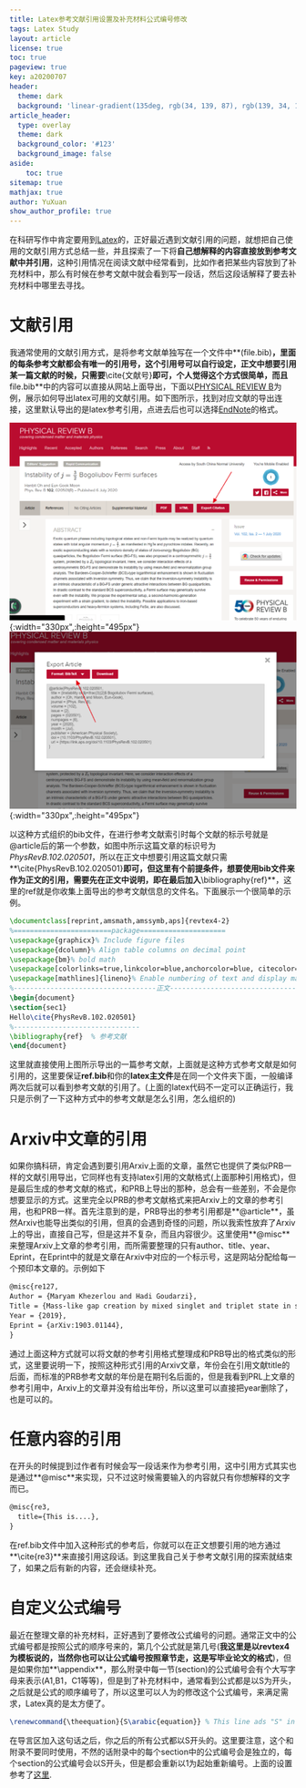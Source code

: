 ```yaml
---
title: Latex参考文献引用设置及补充材料公式编号修改
tags: Latex Study
layout: article
license: true
toc: true
pageview: true
key: a20200707
header:
  theme: dark
  background: 'linear-gradient(135deg, rgb(34, 139, 87), rgb(139, 34, 139))'
article_header:
  type: overlay
  theme: dark
  background_color: '#123'
  background_image: false
aside:
    toc: true
sitemap: true
mathjax: true
author: YuXuan
show_author_profile: true
---
```

在科研写作中肯定要用到[Latex](https://www.latex-project.org/)的，正好最近遇到文献引用的问题，就想把自己使用的文献引用方式总结一些，并且探索了一下将**自己想解释的内容直接放到参考文献中并引用**，这种引用情况在阅读文献中经常看到，比如作者把某些内容放到了补充材料中，那么有时候在参考文献中就会看到写一段话，然后这段话解释了要去补充材料中哪里去寻找。
<!--more-->
# 文献引用
我通常使用的文献引用方式，是将参考文献单独写在一个文件中**(file.bib)**，里面的每条参考文献都会有唯一的引用号，这个引用号可以自行设定，正文中想要引用某一篇文献的时候，只需要**\cite{文献号}**即可，个人觉得这个方式很简单，而且**file.bib**中的内容可以直接从网站上面导出，下面以[PHYSICAL REVIEW B](https://journals.aps.org/prb/)为例，展示如何导出latex可用的文献引用。如下图所示，找到对应文献的导出连接，这里默认导出的是latex参考引用，点进去后也可以选择[EndNote](https://endnote.com/)的格式。

![png](/assets/images/latex/p1.png){:width="330px",:height="495px"}![png](/assets/images/latex/p2.png){:width="330px",:height="495px"}

以这种方式组织的bib文件，在进行参考文献索引时每个文献的标示号就是@article后的第一个参数，如图中所示这篇文章的标识号为*PhysRevB.102.020501*，所以在正文中想要引用这篇文献只需**\cite{PhysRevB.102.020501}**即可，但这里有个前提条件，想要使用bib文件来作为正文的引用，需要先在正文中说明，即在最后加入**\bibliography{ref}**，这里的ref就是你收集上面导出的参考文献信息的文件名。下面展示一个很简单的示例。
```latex
\documentclass[reprint,amsmath,amssymb,aps]{revtex4-2}
%========================package=====================
\usepackage{graphicx}% Include figure files
\usepackage{dcolumn}% Align table columns on decimal point
\usepackage{bm}% bold math
\usepackage[colorlinks=true,linkcolor=blue,anchorcolor=blue, citecolor=blue,urlcolor=blue]{hyperref}% add hypertext capabilities
\usepackage[mathlines]{lineno}% Enable numbering of text and display math
%-----------------------------------正文---------------------------------------------
\begin{document}
\section{sec1}
Hello\cite{PhysRevB.102.020501}
%-------------------------------
\bibliography{ref}  % 参考文献
\end{document}
```
这里就直接使用上图所示导出的一篇参考文献，上面就是这种方式参考文献是如何引用的，这里要保证**ref.bib**和你的**latex主文件**是在同一个文件夹下面，一般编译两次后就可以看到参考文献的引用了。(上面的latex代码不一定可以正确运行，我只是示例了一下这种方式中的参考文献是怎么引用，怎么组织的)

# Arxiv中文章的引用
如果你搞科研，肯定会遇到要引用Arxiv上面的文章，虽然它也提供了类似PRB一样的文献引用导出，它同样也有支持latex引用的文献格式(上面那种引用格式)，但是最后生成的参考文献的格式，和PRB上导出的那种，总会有一些差别，不会是你想要显示的方式。这里完全以PRB的参考文献格式来把Arxiv上的文章的参考引用，也和PRB一样。首先注意到的是，PRB导出的参考引用都是**@article**，虽然Arxiv也能导出类似的引用，但真的会遇到奇怪的问题，所以我索性放弃了Arxiv上的导出，直接自己写，但是这并不复杂，而且内容很少。这里使用**@misc**来整理Arxiv上文章的参考引用，而所需要整理的只有author、title、year、Eprint，在Eprint中的就是文章在Arxiv中对应的一个标示号，这是网站分配给每一个预印本文章的。示例如下
```latex
@misc{re127,
Author = {Maryam Khezerlou and Hadi Goudarzi},
Title = {Mass-like gap creation by mixed singlet and triplet state in superconducting topological insulator},
Year = {2019},
Eprint = {arXiv:1903.01144},
}
```
通过上面这种方式就可以将文献的参考引用格式整理成和PRB导出的格式类似的形式，这里要说明一下，按照这种形式引用的Arxiv文章，年份会在引用文献title的后面，而标准的PRB参考文献的年份是在期刊名后面的，但是我看到PRL上文章的参考引用中，Arxiv上的文章并没有给出年份，所以这里可以直接把year删除了，也是可以的。
# 任意内容的引用
在开头的时候提到过作者有时候会写一段话来作为参考引用，这中引用方式其实也是通过**@misc**来实现，只不过这时候需要输入的内容就只有你想解释的文字而已。
```latex
@misc{re3,
  title={This is....},
}
```
在ref.bib文件中加入这种形式的参考后，你就可以在正文想要引用的地方通过**\cite{re3}**来直接引用这段话。到这里我自己关于参考文献引用的探索就结束了，如果之后有新的内容，还会继续补充。

# 自定义公式编号

最近在整理文章的补充材料，正好遇到了要修改公式编号的问题。通常正文中的公式编号都是按照公式的顺序号来的，第几个公式就是第几号(**我这里是以revtex4为模板说的，当然你也可以让公式编号按照章节走，这是写毕业论文的格式**)，但是如果你加**\appendix**，那么附录中每一节(section)的公式编号会有个大写字母来表示(A1,B1，C1等等)，但是到了补充材料中，通常看到公式都是以S为开头，之后就是公式的顺序编号了，所以这里可以人为的修改这个公式编号，来满足需求，Latex真的是太方便了。

```latex
\renewcommand{\theequation}{S\arabic{equation}} % This line ads "S" in front of your equation numbering.
```

在导言区加入这句话之后，你之后的所有公式都以S开头的。这里要注意，这个和附录不要同时使用，不然的话附录中的每个section中的公式编号会是独立的，每个section的公式编号会以S开头，但是都会重新以1为起始重新编号。上面的设置参考了[这里]( https://tex.stackexchange.com/questions/164640/customize-equation-numbering-for-equation-environment ).